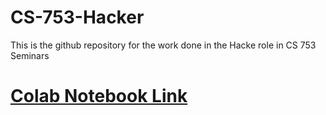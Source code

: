 # CS-753-Hacker
This is the github repository for the work done in the Hacke role in CS 753 Seminars

# [Colab Notebook Link](https://colab.research.google.com/drive/1f3Fz5BKc-EMTa812jdg9Ru7ZdJ5OWHSy?usp=sharing)
